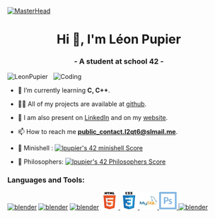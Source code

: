 [![MasterHead](https://developers.giphy.com/branch/master/static/api-512d36c09662682717108a38bbb5c57d.gif)]()

<h1 align="center">Hi 👋, I'm Léon Pupier</h1>
<h3 align="center">- A student at school 42 -</h3>
<img align="right" alt="Coding" width="400" src="https://media2.giphy.com/media/26tn33aiTi1jkl6H6/giphy.gif"/>

<p align="left"> <img src="https://komarev.com/ghpvc/?username=LeonPupier&label=Profile%20views&color=0e75b6&style=flat" alt="LeonPupier" /> </p>

- 🌱 I’m currently learning **C, C++**.

- 👨‍💻 All of my projects are available at [github](https://github.com/LeonPupier).

- 📝 I am also present on [LinkedIn](https://www.linkedin.com/in/léon-pupier-3ba10a250/) and on my [website](https://leonpupier.fr).

- 📫 How to reach me **public_contact.l2qt6@slmail.me**.

- 🚧 Minishell : [![lpupier's 42 minishell Score](https://badge42.vercel.app/api/v2/clcup51gq00160fmk4ue0gmbo/project/2939155)](https://github.com/JaeSeoKim/badge42)

- 🚧 Philosophers: [![lpupier's 42 Philosophers Score](https://badge42.vercel.app/api/v2/clcup51gq00160fmk4ue0gmbo/project/2926969)](https://github.com/JaeSeoKim/badge42)

<h3 align="left">Languages and Tools:</h3>

<p align="left">
<a href="https://www.python.org/" target="_blank" rel="noreferrer"> <img src="https://s3.dualstack.us-east-2.amazonaws.com/pythondotorg-assets/media/community/logos/python-logo-only.png" alt="blender" width="35" height="39"/></a>
<a href="https://en.wikipedia.org/wiki/C_(programming_language)" target="_blank" rel="noreferrer"> <img src="https://upload.wikimedia.org/wikipedia/commons/thumb/archive/3/35/20220802133510%21The_C_Programming_Language_logo.svg/120px-The_C_Programming_Language_logo.svg.png" alt="blender" width="40" height="40"/></a>
<a href="https://en.wikipedia.org/wiki/C%2B%2B" target="_blank" rel="noreferrer"> <img src="https://upload.wikimedia.org/wikipedia/commons/thumb/1/18/ISO_C%2B%2B_Logo.svg/180px-ISO_C%2B%2B_Logo.svg.png" alt="blender" width="33" height="37"/></a>
<a href="https://www.w3.org/html/" target="_blank" rel="noreferrer"> <img src="https://raw.githubusercontent.com/devicons/devicon/master/icons/html5/html5-original-wordmark.svg" alt="html5" width="40" height="40"/> </a>
<a href="https://www.w3schools.com/css/" target="_blank" rel="noreferrer"> <img src="https://raw.githubusercontent.com/devicons/devicon/master/icons/css3/css3-original-wordmark.svg" alt="css3" width="40" height="40"/> </a>
<a href="https://www.mysql.com/" target="_blank" rel="noreferrer"> <img src="https://raw.githubusercontent.com/devicons/devicon/master/icons/mysql/mysql-original-wordmark.svg" alt="mysql" width="40" height="40"/> </a>
<a href="https://www.photoshop.com/en" target="_blank" rel="noreferrer"> <img src="https://raw.githubusercontent.com/devicons/devicon/master/icons/photoshop/photoshop-line.svg" alt="photoshop" width="40" height="40"/> </a>
<a href="https://www.blender.org/" target="_blank" rel="noreferrer"> <img src="https://download.blender.org/branding/community/blender_community_badge_white.svg" alt="blender" width="40" height="40"/></a>
</p>
